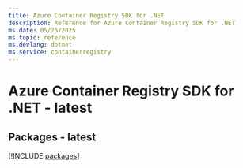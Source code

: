 ```yaml
---
title: Azure Container Registry SDK for .NET
description: Reference for Azure Container Registry SDK for .NET
ms.date: 05/26/2025
ms.topic: reference
ms.devlang: dotnet
ms.service: containerregistry
---
```

# Azure Container Registry SDK for .NET - latest
## Packages - latest
[!INCLUDE [packages](container-registry-index.md)]